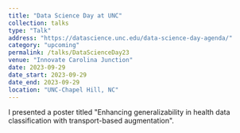 ```yaml
---
title: "Data Science Day at UNC"
collection: talks
type: "Talk"
address: "https://datascience.unc.edu/data-science-day-agenda/"
category: "upcoming"
permalink: /talks/DataScienceDay23
venue: "Innovate Carolina Junction"
date: 2023-09-29
date_start: 2023-09-29
date_end: 2023-09-29
location: "UNC-Chapel Hill, NC"
---
```


I presented a poster titled "Enhancing generalizability in health data classification with transport-based augmentation".
